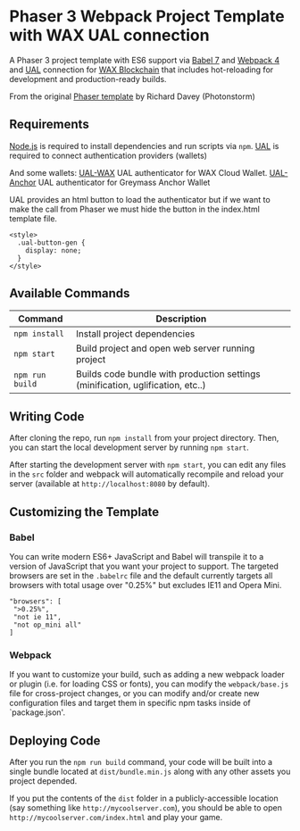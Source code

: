 # Phaser 3 Webpack Project Template with WAX UAL connection

A Phaser 3 project template with ES6 support via [Babel 7](https://babeljs.io/) and [Webpack 4](https://webpack.js.org/) and [UAL](https://github.com/EOSIO/universal-authenticator-library) connection for [WAX Blockchain](https://wax.io) that includes hot-reloading for development and production-ready builds.

From the original [Phaser template](https://github.com/photonstorm/phaser3-project-template) by Richard Davey (Photonstorm)

## Requirements

[Node.js](https://nodejs.org) is required to install dependencies and run scripts via `npm`.
[UAL](https://github.com/EOSIO/universal-authenticator-library) is required to connect authentication providers (wallets)

And some wallets:
[UAL-WAX](https://github.com/eosdac/ual-wax) UAL authenticator for WAX Cloud Wallet.
[UAL-Anchor](https://github.com/greymass/ual-anchor) UAL authenticator for Greymass Anchor Wallet

UAL provides an html button to load the authenticator but if we want to make the call from Phaser we must hide the button in the index.html template file.

```
<style>
  .ual-button-gen {
    display: none;
  }
</style>
```

## Available Commands

| Command | Description |
|---------|-------------|
| `npm install` | Install project dependencies |
| `npm start` | Build project and open web server running project |
| `npm run build` | Builds code bundle with production settings (minification, uglification, etc..) |

## Writing Code

After cloning the repo, run `npm install` from your project directory. Then, you can start the local development server by running `npm start`.

After starting the development server with `npm start`, you can edit any files in the `src` folder and webpack will automatically recompile and reload your server (available at `http://localhost:8080` by default).

## Customizing the Template

### Babel

You can write modern ES6+ JavaScript and Babel will transpile it to a version of JavaScript that you want your project to support. The targeted browsers are set in the `.babelrc` file and the default currently targets all browsers with total usage over "0.25%" but excludes IE11 and Opera Mini.

 ```
"browsers": [
  ">0.25%",
  "not ie 11",
  "not op_mini all"
]
 ```

### Webpack

If you want to customize your build, such as adding a new webpack loader or plugin (i.e. for loading CSS or fonts), you can modify the `webpack/base.js` file for cross-project changes, or you can modify and/or create new configuration files and target them in specific npm tasks inside of `package.json'.

## Deploying Code

After you run the `npm run build` command, your code will be built into a single bundle located at `dist/bundle.min.js` along with any other assets you project depended. 

If you put the contents of the `dist` folder in a publicly-accessible location (say something like `http://mycoolserver.com`), you should be able to open `http://mycoolserver.com/index.html` and play your game.
